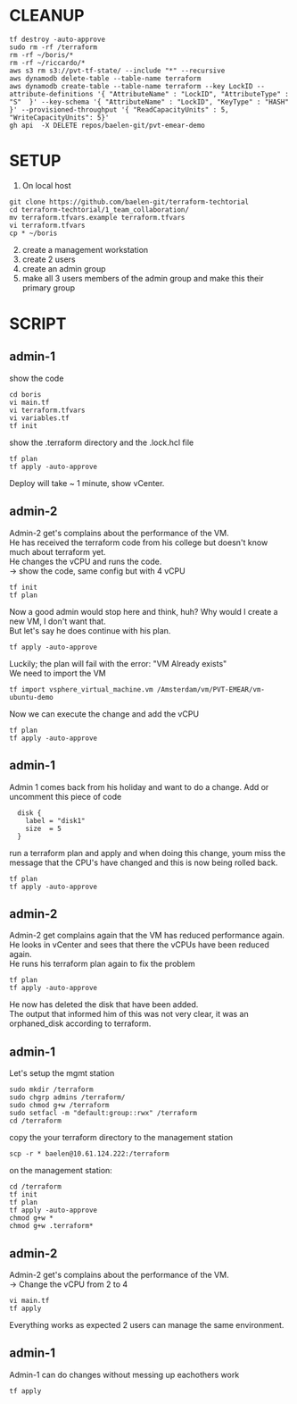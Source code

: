 # CLEANUP 
```
tf destroy -auto-approve
sudo rm -rf /terraform
rm -rf ~/boris/*
rm -rf ~/riccardo/*
aws s3 rm s3://pvt-tf-state/ --include "*" --recursive
aws dynamodb delete-table --table-name terraform
aws dynamodb create-table --table-name terraform --key LockID --attribute-definitions '{ "AttributeName" : "LockID", "AttributeType" : "S"  }' --key-schema '{ "AttributeName" : "LockID", "KeyType" : "HASH" }' --provisioned-throughput '{ "ReadCapacityUnits" : 5, "WriteCapacityUnits": 5}'
gh api  -X DELETE repos/baelen-git/pvt-emear-demo
```

# SETUP
1. On local host
```
git clone https://github.com/baelen-git/terraform-techtorial
cd terraform-techtorial/1_team_collaboration/
mv terraform.tfvars.example terraform.tfvars
vi terraform.tfvars
cp * ~/boris
```
2. create a management workstation
3. create 2 users
4. create an admin group
5. make all 3 users members of the admin group and make this their primary group

# SCRIPT 
## admin-1 
show the code 
```
cd boris
vi main.tf
vi terraform.tfvars
vi variables.tf
tf init
```
show the .terraform directory and the .lock.hcl file
```
tf plan
tf apply -auto-approve
```
Deploy will take ~ 1 minute, show vCenter. 

## admin-2
Admin-2 get's complains about the performance of the VM.  
He has received the terraform code from his college but doesn't know much about terraform yet.   
He changes the vCPU and runs the code.  
-> show the code, same config but with 4 vCPU  
```
tf init
tf plan
```
Now a good admin would stop here and think, huh? Why would I create a new VM, I don't want that.  
But let's say he does continue with his plan.
```
tf apply -auto-approve
```
Luckily; the plan will fail with the error: "VM Already exists"  
We need to import the VM
```
tf import vsphere_virtual_machine.vm /Amsterdam/vm/PVT-EMEAR/vm-ubuntu-demo
```
Now we can execute the change and add the vCPU
```
tf plan
tf apply -auto-approve
```

## admin-1
Admin 1 comes back from his holiday and want to do a change.
Add or uncomment this piece of code
```
  disk {
    label = "disk1"
    size  = 5  
  }
```
run a terraform plan and apply and when doing this change, youm miss the message that the CPU's have changed and this is now being rolled back.
```
tf plan
tf apply -auto-approve
```

## admin-2
Admin-2 get complains again that the VM has reduced performance again.  
He looks in vCenter and sees that there the vCPUs have been reduced again.  
He runs his terraform plan again to fix the problem
```
tf plan
tf apply -auto-approve
```

He now has deleted the disk that have been added.  
The output that informed him of this was not very clear, it was an orphaned_disk according to terraform.

## admin-1 
Let's setup the mgmt station
```
sudo mkdir /terraform
sudo chgrp admins /terraform/
sudo chmod g+w /terraform
sudo setfacl -m "default:group::rwx" /terraform
cd /terraform
```
copy the your terraform directory to the management station
```
scp -r * baelen@10.61.124.222:/terraform
```
on the management station:
```
cd /terraform
tf init
tf plan
tf apply -auto-approve
chmod g+w *
chmod g+w .terraform*
```

## admin-2
Admin-2 get's complains about the performance of the VM.  
-> Change the vCPU from 2 to 4  
```
vi main.tf
tf apply
```
Everything works as expected 2 users can manage the same environment.  

## admin-1
Admin-1 can do changes without messing up eachothers work
```
tf apply 
```